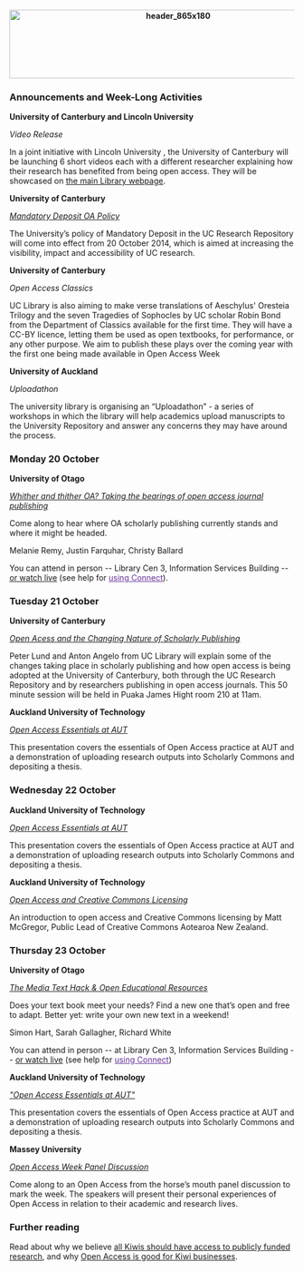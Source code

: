 <html><body><h4 style="text-align:center;"><a href="http://creativecommons.org.nz/wp-content/uploads/2014/09/header_865x180.jpg"><img class="wp-image-6245 alignleft" src="http://creativecommons.org.nz/wp-content/uploads/2014/09/header_865x180.jpg" alt="header_865x180" width="581" height="121"></a></h4>

<h3 style="text-align:left;"></h3>

<h3></h3>

<h3></h3>

<h3>Announcements and Week-Long Activities</h3>

<strong>University of Canterbury and Lincoln University</strong>

<em>Video Release</em>

In a joint initiative with Lincoln University , the University of Canterbury will be launching 6 short videos each with a different researcher explaining how their research has benefited from being open access. They will be showcased on <a href="http://www.canterbury.ac.nz/library" target="_blank">the main Library webpage</a>.



<strong>University of Canterbury</strong>

<a href="http://library.canterbury.ac.nz/ir/repositoryfaq.php#MandatoryDeposit" target="_blank"><em>Mandatory Deposit OA Policy</em></a>

The University’s policy of Mandatory Deposit in the UC Research Repository will come into effect from 20 October 2014, which is aimed at increasing the visibility, impact and accessibility of UC research.



<strong>University of Canterbury</strong>

<em>Open Access Classics</em>

UC Library is also aiming to make verse translations of Aeschylus' Oresteia Trilogy and the seven Tragedies of Sophocles by UC scholar Robin Bond from the Department of Classics available for the first time. They will have a CC-BY licence, letting them be used as open textbooks, for performance, or any other purpose. We aim to publish these plays over the coming year with the first one being made available in Open Access Week



<strong>University of Auckland</strong>

<em>Uploadathon</em>

The university library is organising an “Uploadathon” - a series of workshops in which the library will help academics upload manuscripts to the University Repository and answer any concerns they may have around the process.

<h3>Monday 20 October</h3>

<strong>University of Otago</strong>

<a href="https://connect.otago.ac.nz/christy/" target="_blank"><em>Whither and thither OA? Taking the bearings of open access journal publishing</em></a>

Come along to hear where OA scholarly publishing currently stands and where it might be headed.

Melanie Remy, Justin Farquhar, Christy Ballard

You can attend in person -- Library Cen 3, Information Services Building -- <a href="https://connect.otago.ac.nz/christy/" target="_blank">or watch live</a> <span style="margin:0;padding:0;border:0;outline:0;vertical-align:baseline;background:transparent;">(see help for <a style="margin:0;padding:0;border:0;outline:0;vertical-align:baseline;color:#663399 !important;background-image:initial;background-color:transparent;background-repeat:initial;" href="https://blogs.otago.ac.nz/openotago/using-otago-connect/" target="_blank">using Connect</a>)</span>.

<h3>Tuesday 21 October</h3>

<strong>University of Canterbury</strong>

<em><a href="http://library.canterbury.ac.nz/webapps/public/course.php" target="_blank">Open Acess and the Changing Nature of Scholarly Publishing </a></em>

Peter Lund and Anton Angelo from UC Library will explain some of the changes taking place in scholarly publishing and how open access is being adopted at the University of Canterbury, both through the UC Research Repository and by researchers publishing in open access journals. This 50 minute session will be held in Puaka James Hight room 210 at 11am.



<strong>Auckland University of Technology</strong>

<em><a href="http://aut.ac.nz.libguides.com/open_access_week" target="_blank">Open Access Essentials at AUT</a></em>

This presentation covers the essentials of Open Access practice at AUT and a demonstration of uploading research outputs into Scholarly Commons and depositing a thesis.

<h3>Wednesday 22 October</h3>

<strong>Auckland University of Technology</strong>

<em><a href="http://aut.ac.nz.libguides.com/open_access_week" target="_blank">Open Access Essentials at AUT</a></em>

This presentation covers the essentials of Open Access practice at AUT and a demonstration of uploading research outputs into Scholarly Commons and depositing a thesis.



<strong>Auckland University of Technology</strong>

<em><a href="http://aut.ac.nz.libguides.com/open_access_week" target="_blank">Open Access and Creative Commons Licensing</a></em>

An introduction to open access and Creative Commons licensing by Matt McGregor, Public Lead of Creative Commons Aotearoa New Zealand.

<h3>Thursday 23 October</h3>

<strong>University of Otago</strong>

<em><a href="https://connect.otago.ac.nz/sarah/" target="_blank"> The Media Text Hack &amp; Open Educational Resources</a></em>

Does your text book meet your needs? Find a new one that’s open and free to adapt. Better yet: write your own new text in a weekend!

Simon Hart, Sarah Gallagher, Richard White

You can attend in person -- at Library Cen 3, Information Services Building -- <a href="https://connect.otago.ac.nz/sarah/" target="_blank">or watch live</a> <span style="margin:0;padding:0;border:0;outline:0;vertical-align:baseline;background:transparent;">(see help for <a style="margin:0;padding:0;border:0;outline:0;vertical-align:baseline;color:#663399 !important;background-image:initial;background-color:transparent;background-repeat:initial;" href="https://blogs.otago.ac.nz/openotago/using-otago-connect/" target="_blank">using Connect</a>)</span>



<strong>Auckland University of Technology</strong>

<em><a href="http://aut.ac.nz.libguides.com/open_access_week" target="_blank">"Open Access Essentials at AUT"</a></em>

This presentation covers the essentials of Open Access practice at AUT and a demonstration of uploading research outputs into Scholarly Commons and depositing a thesis.



<strong>Massey University</strong>

<em><a href="http://masseyblogs.ac.nz/library/2014/10/08/open-access-week-panel-discussion/" target="_blank">Open Access Week Panel Discussion</a></em>

Come along to an Open Access from the horse’s mouth panel discussion to mark the week. The speakers will present their personal experiences of Open Access in relation to their academic and research lives.

<h3>Further reading</h3>

Read about why we believe <a title="Kiwis need Open Access to publicly funded research" href="http://creativecommons.org.nz/2014/10/kiwis-need-open-access-to-publicly-funded-research/">all Kiwis should have access to publicly funded research</a>, and why <a title="OA for Kiwi businesses" href="http://nzcommons.org.nz/project/open-access-good-kiwi-businesses/" target="_blank">Open Access is good for Kiwi businesses</a>.</body></html>